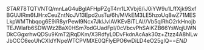 $START$8TQTVNTQ/mnLaG4uBglAFHpPZgT4m1LXVbj6/iJ0iYW9u1LffXjk9SxfBGUJlRm6fJHrxCeuZntNoJV13Epd2usTu/6h/MVkEM3LE5hzoUq8wZ71MESLkpWMThbqog6E9iR8yrPewI9Ncx7JklJvIAVKEvBiTLAl//Vb5qIRhO2rkHnojbTEJWIafb6SDWWz2BaX0HSm7odGUadFpI/0cVbcvPhSAiKZB66YsWqjUWNDkCGgxrhwQDSu9KmT2jRqDKm/X3RdfyL0DvFkdnAcAak30z+Ztzz4A8hlLwJbCCC6eoUhCXldYNpeWTCPVMXE0QFlyEPO6wDiLD4eO25glQ==$END$